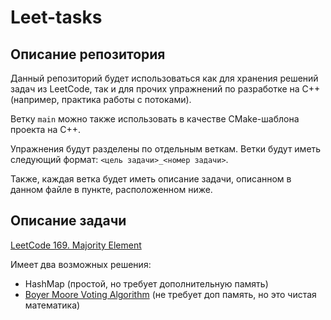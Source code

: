 # Leet-tasks

## Описание репозитория

Данный репозиторий будет использоваться как для хранения решений задач из LeetCode, так и для прочих упражнений по разработке на C++ (например, практика работы с потоками).

Ветку `main` можно также использовать в качестве CMake-шаблона проекта на C++.

Упражнения будут разделены по отдельным веткам. Ветки будут иметь следующий формат: `<цель задачи>_<номер задачи>`.

Также, каждая ветка будет иметь описание задачи, описанном в данном файле в пункте, расположенном ниже.

## Описание задачи

[LeetCode 169. Majority Element](https://leetcode.com/problems/majority-element/)

Имеет два возможных решения:

- HashMap (простой, но требует дополнительную память)
- [Boyer Moore Voting Algorithm](https://en.wikipedia.org/wiki/Boyer%E2%80%93Moore_majority_vote_algorithm) (не требует доп память, но это чистая математика)
